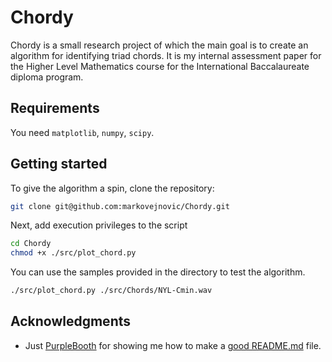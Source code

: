 # Chordy

Chordy is a small research project of which the main goal is to create an 
algorithm for identifying triad chords. It is my internal assessment paper for 
the Higher Level Mathematics course for the International Baccalaureate diploma
program.

## Requirements

You need `matplotlib`, `numpy`, `scipy`.

## Getting started

To give the algorithm a spin, clone the repository:
```bash
git clone git@github.com:markovejnovic/Chordy.git
```
Next, add execution privileges to the script
```bash
cd Chordy
chmod +x ./src/plot_chord.py
```

You can use the samples provided in the directory to test the algorithm.
```bash
./src/plot_chord.py ./src/Chords/NYL-Cmin.wav
```

## Acknowledgments

* Just [PurpleBooth](https://github.com/PurpleBooth) for showing me how to make a [good README.md](https://gist.github.com/PurpleBooth/109311bb0361f32d87a2) file.


